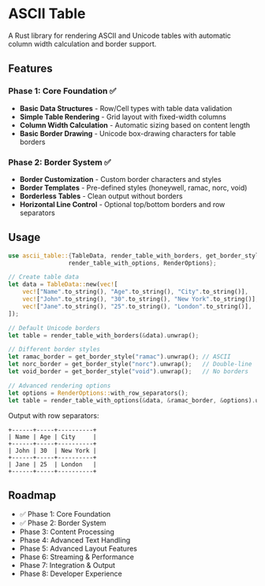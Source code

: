 # ASCII Table

A Rust library for rendering ASCII and Unicode tables with automatic column width calculation and border support.

## Features

### Phase 1: Core Foundation ✅
- **Basic Data Structures** - Row/Cell types with table data validation
- **Simple Table Rendering** - Grid layout with fixed-width columns  
- **Column Width Calculation** - Automatic sizing based on content length
- **Basic Border Drawing** - Unicode box-drawing characters for table borders

### Phase 2: Border System ✅
- **Border Customization** - Custom border characters and styles
- **Border Templates** - Pre-defined styles (honeywell, ramac, norc, void)
- **Borderless Tables** - Clean output without borders
- **Horizontal Line Control** - Optional top/bottom borders and row separators

## Usage

```rust
use ascii_table::{TableData, render_table_with_borders, get_border_style, 
                 render_table_with_options, RenderOptions};

// Create table data
let data = TableData::new(vec![
    vec!["Name".to_string(), "Age".to_string(), "City".to_string()],
    vec!["John".to_string(), "30".to_string(), "New York".to_string()],
    vec!["Jane".to_string(), "25".to_string(), "London".to_string()],
]);

// Default Unicode borders
let table = render_table_with_borders(&data).unwrap();

// Different border styles
let ramac_border = get_border_style("ramac").unwrap(); // ASCII
let norc_border = get_border_style("norc").unwrap();   // Double-line
let void_border = get_border_style("void").unwrap();   // No borders

// Advanced rendering options
let options = RenderOptions::with_row_separators();
let table = render_table_with_options(&data, &ramac_border, &options).unwrap();
```

Output with row separators:
```
+------+-----+----------+
| Name | Age | City     |
+------+-----+----------+
| John | 30  | New York |
+------+-----+----------+
| Jane | 25  | London   |
+------+-----+----------+
```

## Roadmap

- ✅ Phase 1: Core Foundation
- ✅ Phase 2: Border System
- Phase 3: Content Processing  
- Phase 4: Advanced Text Handling
- Phase 5: Advanced Layout Features
- Phase 6: Streaming & Performance
- Phase 7: Integration & Output
- Phase 8: Developer Experience